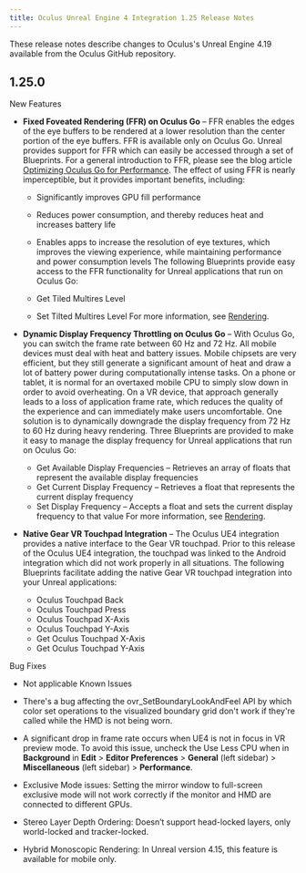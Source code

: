 ```yaml
---
title: Oculus Unreal Engine 4 Integration 1.25 Release Notes
---
```

These release notes describe changes to Oculus's Unreal Engine 4.19 available from the Oculus GitHub repository.

## 1.25.0

New Features

* **Fixed Foveated Rendering (FFR) on Oculus Go** – FFR enables the edges of the eye buffers to be rendered at a lower resolution than the center portion of the eye buffers. FFR is available only on Oculus Go. Unreal provides support for FFR which can easily be accessed through a set of Blueprints. For a general introduction to FFR, please see the blog article [Optimizing Oculus Go for Performance](/blog/optimizing-oculus-go-for-performance/). The effect of using FFR is nearly imperceptible, but it provides important benefits, including:


	+ Significantly improves GPU fill performance
	+ Reduces power consumption, and thereby reduces heat and increases battery life
	+ Enables apps to increase the resolution of eye textures, which improves the viewing experience, while maintaining performance and power consumption levels
	The following Blueprints provide easy access to the FFR functionality for Unreal applications that run on Oculus Go:


	+  Get Tiled Multires Level
	+ Set Tilted Multires Level 
	For more information, see [Rendering](/documentation/unreal/latest/concepts/unreal-advanced-rendering/ "This section describes important rendering options and tools that can significantly improve your application.").


* **Dynamic Display Frequency Throttling on Oculus Go** – With Oculus Go, you can switch the frame rate between 60 Hz and 72 Hz. All mobile devices must deal with heat and battery issues. Mobile chipsets are very efficient, but they still generate a significant amount of heat and draw a lot of battery power during computationally intense tasks. On a phone or tablet, it is normal for an overtaxed mobile CPU to simply slow down in order to avoid overheating. On a VR device, that approach generally leads to a loss of application frame rate, which reduces the quality of the experience and can immediately make users uncomfortable. One solution is to dynamically downgrade the display frequency from 72 Hz to 60 Hz during heavy rendering. Three Blueprints are provided to make it easy to manage the display frequency for Unreal applications that run on Oculus Go:
	+ Get Available Display Frequencies – Retrieves an array of floats that represent the available display frequencies
	+ Get Current Display Frequency – Retrieves a float that represents the current display frequency
	+ Set Display Frequency – Accepts a float and sets the current display frequency to that value 
	For more information, see [Rendering](/documentation/unreal/latest/concepts/unreal-advanced-rendering/ "This section describes important rendering options and tools that can significantly improve your application.").


* **Native Gear VR Touchpad Integration** – The Oculus UE4 integration provides a native interface to the Gear VR touchpad. Prior to this release of the Oculus UE4 integration, the touchpad was linked to the Android integration which did not work properly in all situations. The following Blueprints facilitate adding the native Gear VR touchpad integration into your Unreal applications:
	+ Oculus Touchpad Back
	+ Oculus Touchpad Press
	+ Oculus Touchpad X-Axis
	+ Oculus Touchpad Y-Axis
	+ Get Oculus Touchpad X-Axis
	+ Get Oculus Touchpad Y-Axis
	
Bug Fixes

* Not applicable
Known Issues

* There's a bug affecting the ovr\_SetBoundaryLookAndFeel API by which color set operations to the visualized boundary grid don't work if they're called while the HMD is not being worn.
* A significant drop in frame rate occurs when UE4 is not in focus in VR preview mode. To avoid this issue, uncheck the Use Less CPU when in **Background** in **Edit** > **Editor Preferences** > **General** (left sidebar) > **Miscellaneous** (left sidebar) > **Performance**.
* Exclusive Mode issues: Setting the mirror window to full-screen exclusive mode will not work correctly if the monitor and HMD are connected to different GPUs.
* Stereo Layer Depth Ordering: Doesn’t support head-locked layers, only world-locked and tracker-locked.
* Hybrid Monoscopic Rendering: In Unreal version 4.15, this feature is available for mobile only.

